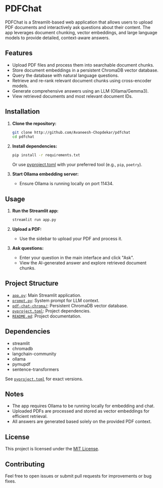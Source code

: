 # PDFChat

PDFChat is a Streamlit-based web application that allows users to upload PDF documents and interactively ask questions about their content. The app leverages document chunking, vector embeddings, and large language models to provide detailed, context-aware answers.

## Features

- Upload PDF files and process them into searchable document chunks.
- Store document embeddings in a persistent ChromaDB vector database.
- Query the database with natural language questions.
- Retrieve and re-rank relevant document chunks using cross-encoder models.
- Generate comprehensive answers using an LLM (Ollama/Gemma3).
- View retrieved documents and most relevant document IDs.

## Installation

1. **Clone the repository:**

   ```sh
   git clone http://github.com/Avaneesh-Chopdekar/pdfchat
   cd pdfchat
   ```

2. **Install dependencies:**

   ```sh
   pip install -r requirements.txt
   ```

   Or use [pyproject.toml](pyproject.toml) with your preferred tool (e.g., `pip`, `poetry`).

3. **Start Ollama embedding server:**
   - Ensure Ollama is running locally on port 11434.

## Usage

1. **Run the Streamlit app:**

   ```sh
   streamlit run app.py
   ```

2. **Upload a PDF:**

   - Use the sidebar to upload your PDF and process it.

3. **Ask questions:**
   - Enter your question in the main interface and click "Ask".
   - View the AI-generated answer and explore retrieved document chunks.

## Project Structure

- [`app.py`](app.py): Main Streamlit application.
- [`prompt.py`](prompt.py): System prompt for LLM context.
- [`pdf-chat-chroma/`](pdf-chat-chroma): Persistent ChromaDB vector database.
- [`pyproject.toml`](pyproject.toml): Project dependencies.
- [`README.md`](README.md): Project documentation.

## Dependencies

- streamlit
- chromadb
- langchain-community
- ollama
- pymupdf
- sentence-transformers

See [`pyproject.toml`](pyproject.toml) for exact versions.

## Notes

- The app requires Ollama to be running locally for embedding and chat.
- Uploaded PDFs are processed and stored as vector embeddings for efficient retrieval.
- All answers are generated based solely on the provided PDF context.

## License

This project is licensed under the [MIT License](LICENSE).

## Contributing

Feel free to open issues or submit pull requests for improvements or bug fixes.
